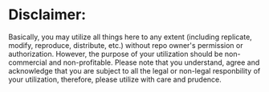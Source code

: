 # Disclaimer:

Basically, you may utilize all things here to any extent (including replicate, modify, reproduce, distribute, etc.) without repo owner's permission or authorization. However, the purpose of your utilization should be non-commercial and non-profitable. Please note that you understand, agree and acknowledge that you are subject to all the legal or non-legal responbility of your utilization, therefore, please utilize with care and prudence.
